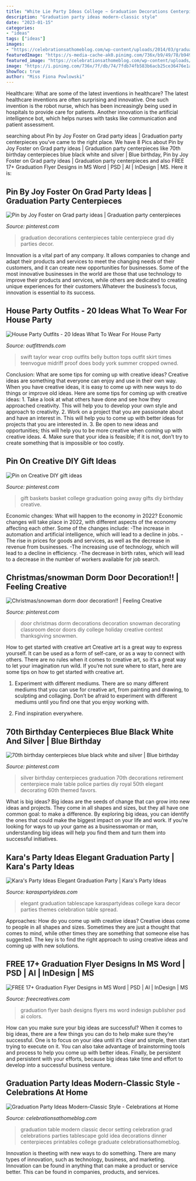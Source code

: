 ```yaml
---
title: "White Lie Party Ideas College ~ Graduation Decorations Centerpieces Table Centerpiece Grad Diy Parties Decor"
description: "Graduation party ideas modern-classic style"
date: "2023-01-15"
categories:
- "ideas"
tags: ["ideas"]
images:
- "https://celebrationsathomeblog.com/wp-content/uploads/2014/03/graduation-party-tablescape.jpg"
featuredImage: "https://s-media-cache-ak0.pinimg.com/736x/b9/49/78/b949787a74b175ebc9dea581b646dacb.jpg"
featured_image: "https://celebrationsathomeblog.com/wp-content/uploads/2014/03/graduation-party-tablescape.jpg"
image: "https://i.pinimg.com/736x/7f/db/74/7fdb74fb583b6acb25ce36476e1aab89--college-graduation-graduation-ideas.jpg"
ShowToc: true
author: "Miss Fiona Powlowski"
---
```



Healthcare: What are some of the latest inventions in healthcare?
The latest healthcare inventions are often surprising and innovative. One such invention is the robot nurse, which has been increasingly being used in hospitals to provide care for patients. Another innovation is the artificial intelligence bot, which helps nurses with tasks like communication and patient assessment.

	

		
searching about Pin by Joy Foster on Grad party ideas | Graduation party centerpieces you've came to the right place. We have 8 Pics about Pin by Joy Foster on Grad party ideas | Graduation party centerpieces like 70th birthday centerpieces blue black white and silver | Blue birthday, Pin by Joy Foster on Grad party ideas | Graduation party centerpieces and also FREE 17+ Graduation Flyer Designs in MS Word | PSD | AI | InDesign | MS. Here it is:
		
    
## Pin By Joy Foster On Grad Party Ideas | Graduation Party Centerpieces

<img loading=lazy src="https://i.pinimg.com/736x/7f/db/74/7fdb74fb583b6acb25ce36476e1aab89--college-graduation-graduation-ideas.jpg" onerror="this.onerror=null;this.src='https://tse3.mm.bing.net/th?id=OIP.TQ2KTMeppnoM6KkoVCHjHwHaHa&amp;pid=15.1';" alt="Pin by Joy Foster on Grad party ideas | Graduation party centerpieces">

_Source: pinterest.com_

>graduation decorations centerpieces table centerpiece grad diy parties decor. 

	

Innovation is a vital part of any company. It allows companies to change and adapt their products and services to meet the changing needs of their customers, and it can create new opportunities for businesses. Some of the most innovative businesses in the world are those that use technology to improve their products and services, while others are dedicated to creating unique experiences for their customers.Whatever the business’s focus, innovation is essential to its success.

    
## House Party Outfits - 20 Ideas What To Wear For House Party

<img loading=lazy src="http://www.outfittrends.com/wp-content/uploads/2015/11/party3-681x1024.jpg" onerror="this.onerror=null;this.src='https://tse4.mm.bing.net/th?id=OIP.RR6b7YEu9UvZIG4lIkQ55wHaLI&amp;pid=15.1';" alt="House Party Outfits - 20 Ideas What To Wear For House Party">

_Source: outfittrends.com_

>swift taylor wear crop outfits belly button tops outfit skirt times teenvogue midriff proof does body york summer cropped owned. 

	

Conclusion: What are some tips for coming up with creative ideas?
Creative ideas are something that everyone can enjoy and use in their own way. When you have creative ideas, it is easy to come up with new ways to do things or improve old ideas. Here are some tips for coming up with creative ideas: 1. Take a look at what others have done and see how they approached creativity. This will help you to develop your own style and approach to creativity. 2. Work on a project that you are passionate about and have an interest in. This will help you to come up with better ideas for projects that you are interested in. 3. Be open to new ideas and opportunities; this will help you to be more creative when coming up with creative ideas. 4. Make sure that your idea is feasible; if it is not, don’t try to create something that is impossible or too costly. 
    
## Pin On Creative DIY Gift Ideas

<img loading=lazy src="https://i.pinimg.com/736x/8c/b1/d2/8cb1d25c7b8d9820469075ff7f223282.jpg" onerror="this.onerror=null;this.src='https://tse1.mm.bing.net/th?id=OIP.QWvQ4MR0s3hkVPzwyVliqwHaJ3&amp;pid=15.1';" alt="Pin on Creative DIY gift ideas">

_Source: pinterest.com_

>gift baskets basket college graduation going away gifts diy birthday creative. 

	

Economic changes: What will happen to the economy in 2022?
Economic changes will take place in 2022, with different aspects of the economy affecting each other. Some of the changes include: 
-The increase in automation and artificial intelligence, which will lead to a decline in jobs. 
-The rise in prices for goods and services, as well as the decrease in revenue from businesses. 
-The increasing use of technology, which will lead to a decline in efficiency. 
-The decrease in birth rates, which will lead to a decrease in the number of workers available for job search.

    
## Christmas/snowman Dorm Door Decoration!! | Feeling Creative

<img loading=lazy src="https://s-media-cache-ak0.pinimg.com/736x/b9/49/78/b949787a74b175ebc9dea581b646dacb.jpg" onerror="this.onerror=null;this.src='https://tse1.mm.bing.net/th?id=OIP.KvxgdF-QHl2OthRLt4ohqQHaJ3&amp;pid=15.1';" alt="Christmas/snowman dorm door decoration!! | Feeling Creative">

_Source: pinterest.com_

>door christmas dorm decorations decoration snowman decorating classroom decor doors diy college holiday creative contest thanksgiving snowmen. 

	

How to get started with creative art
Creative art is a great way to express yourself. It can be used as a form of self-care, or as a way to connect with others. There are no rules when it comes to creative art, so it’s a great way to let your imagination run wild. If you’re not sure where to start, here are some tips on how to get started with creative art.
1. Experiment with different mediums. There are so many different mediums that you can use for creative art, from painting and drawing, to sculpting and collaging. Don’t be afraid to experiment with different mediums until you find one that you enjoy working with.

2. Find inspiration everywhere.

    
## 70th Birthday Centerpieces Blue Black White And Silver | Blue Birthday

<img loading=lazy src="https://i.pinimg.com/originals/ce/15/28/ce15281975ff6811b78ae29b4de4e0e4.jpg" onerror="this.onerror=null;this.src='https://tse4.mm.bing.net/th?id=OIP.6wfD6abff5DuH58_j40NkgHaJ4&amp;pid=15.1';" alt="70th birthday centerpieces blue black white and silver | Blue birthday">

_Source: pinterest.com_

>silver birthday centerpieces graduation 70th decorations retirement centerpiece male table police parties diy royal 50th elegant decorating 60th themed favors. 

	

What is big ideas?
Big ideas are the seeds of change that can grow into new ideas and projects. They come in all shapes and sizes, but they all have one common goal: to make a difference. By exploring big ideas, you can identify the ones that could make the biggest impact on your life and work. If you’re looking for ways to up your game as a businesswoman or man, understanding big ideas will help you find them and turn them into successful initiatives.

    
## Kara&#039;s Party Ideas Elegant Graduation Party | Kara&#039;s Party Ideas

<img loading=lazy src="https://karaspartyideas.com/wp-content/uploads/2018/01/Elegant-Graduation-Party-via-Karas-Party-Ideas-KarasPartyIdeas.com3_.jpg" onerror="this.onerror=null;this.src='https://tse2.mm.bing.net/th?id=OIP.eoAFW8pH7wINFXHArWh7BQHaLH&amp;pid=15.1';" alt="Kara&#039;s Party Ideas Elegant Graduation Party | Kara&#039;s Party Ideas">

_Source: karaspartyideas.com_

>elegant graduation tablescape karaspartyideas college kara decor parties themes celebration table spread. 

	

Approaches: How do you come up with creative ideas?
Creative ideas come to people in all shapes and sizes. Sometimes they are just a thought that comes to mind, while other times they are something that someone else has suggested. The key is to find the right approach to using creative ideas and coming up with new solutions.

    
## FREE 17+ Graduation Flyer Designs In MS Word | PSD | AI | InDesign | MS

<img loading=lazy src="https://images.freecreatives.com/wp-content/uploads/2017/08/Graduation-Bash-Flyer.jpg" onerror="this.onerror=null;this.src='https://tse4.mm.bing.net/th?id=OIP.t6eFGQ1cOhrPvfnF96MjOwHaKz&amp;pid=15.1';" alt="FREE 17+ Graduation Flyer Designs in MS Word | PSD | AI | InDesign | MS">

_Source: freecreatives.com_

>graduation flyer bash designs flyers ms word indesign publisher psd ai colors. 

	

How can you make sure your big ideas are successful?
When it comes to big ideas, there are a few things you can do to help make sure they’re successful. One is to focus on your idea until it’s clear and simple, then start trying to execute on it. You can also take advantage of brainstorming tools and process to help you come up with better ideas. Finally, be persistent and persistent with your efforts, because big ideas take time and effort to develop into a successful business venture.

    
## Graduation Party Ideas Modern-Classic Style - Celebrations At Home

<img loading=lazy src="https://celebrationsathomeblog.com/wp-content/uploads/2014/03/graduation-party-tablescape.jpg" onerror="this.onerror=null;this.src='https://tse4.mm.bing.net/th?id=OIP.HjmufOgKCtRI--T0omSMgwHaKc&amp;pid=15.1';" alt="Graduation Party Ideas Modern-Classic Style - Celebrations at Home">

_Source: celebrationsathomeblog.com_

>graduation table modern classic decor setting celebration grad celebrations parties tablescape gold idea decorations dinner centerpieces printables college graduate celebrationsathomeblog. 

	

Innovation is theeting with new ways to do something. There are many types of innovation, such as technology, business, and marketing. Innovation can be found in anything that can make a product or service better. This can be found in companies, products, and services.


